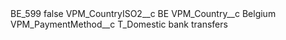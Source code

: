<?xml version="1.0" encoding="UTF-8"?>
<CustomMetadata xmlns="http://soap.sforce.com/2006/04/metadata" xmlns:xsi="http://www.w3.org/2001/XMLSchema-instance" xmlns:xsd="http://www.w3.org/2001/XMLSchema">
    <label>BE_599</label>
    <protected>false</protected>
    <values>
        <field>VPM_CountryISO2__c</field>
        <value xsi:type="xsd:string">BE</value>
    </values>
    <values>
        <field>VPM_Country__c</field>
        <value xsi:type="xsd:string">Belgium</value>
    </values>
    <values>
        <field>VPM_PaymentMethod__c</field>
        <value xsi:type="xsd:string">T_Domestic bank transfers</value>
    </values>
</CustomMetadata>
